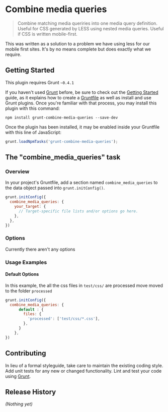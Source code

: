 # Combine media queries

> Combine matching media queriries into one media query definition. Useful for CSS generated by LESS using nested media queries. Useful if CSS is written mobile-first.

This was written as a solution to a problem we have using less for our mobile first sites. It's by no means complete but does exactly what we require.

## Getting Started
This plugin requires Grunt `~0.4.1`

If you haven't used [Grunt](http://gruntjs.com/) before, be sure to check out the [Getting Started](http://gruntjs.com/getting-started) guide, as it explains how to create a [Gruntfile](http://gruntjs.com/sample-gruntfile) as well as install and use Grunt plugins. Once you're familiar with that process, you may install this plugin with this command:

```shell
npm install grunt-combine-media-queries --save-dev
```

Once the plugin has been installed, it may be enabled inside your Gruntfile with this line of JavaScript:

```js
grunt.loadNpmTasks('grunt-combine-media-queries');
```

## The "combine_media_queries" task

### Overview
In your project's Gruntfile, add a section named `combine_media_queries` to the data object passed into `grunt.initConfig()`.

```js
grunt.initConfig({
  combine_media_queries: {
    your_target: {
      // Target-specific file lists and/or options go here.
    },
  },
})
```

### Options

Currently there aren't any options

### Usage Examples

#### Default Options
In this example, the all the css files in `test/css/` are processed move moved to the folder `processed`

```js
grunt.initConfig({
  combine_media_queries: {
      default : {
        files: {
          'processed': ['test/css/*.css'],
        },
      }
    },
})
```

## Contributing
In lieu of a formal styleguide, take care to maintain the existing coding style. Add unit tests for any new or changed functionality. Lint and test your code using [Grunt](http://gruntjs.com/).

## Release History
_(Nothing yet)_
